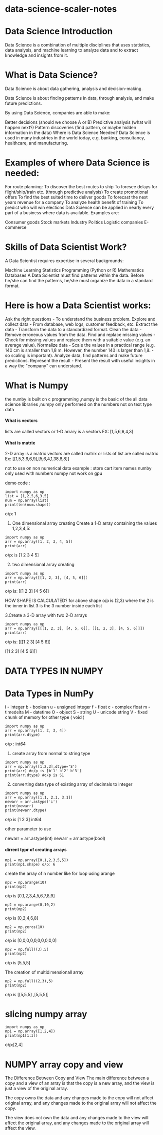 # data-science-scaler-notes

<h1>Data Science Introduction</h1>
Data Science is a combination of multiple disciplines that uses statistics, data analysis, and machine learning to analyze data and to extract knowledge and insights from it.

<h1>What is Data Science?</h1>
Data Science is about data gathering, analysis and decision-making.

Data Science is about finding patterns in data, through analysis, and make future predictions.

By using Data Science, companies are able to make:

Better decisions (should we choose A or B)
Predictive analysis (what will happen next?)
Pattern discoveries (find pattern, or maybe hidden information in the data)
Where is Data Science Needed?
Data Science is used in many industries in the world today, e.g. banking, consultancy, healthcare, and manufacturing.

<h1>Examples of where Data Science is needed:</h1>

For route planning: To discover the best routes to ship
To foresee delays for flight/ship/train etc. (through predictive analysis)
To create promotional offers
To find the best suited time to deliver goods
To forecast the next years revenue for a company
To analyze health benefit of training
To predict who will win elections
Data Science can be applied in nearly every part of a business where data is available. Examples are:

Consumer goods
Stock markets
Industry
Politics
Logistic companies
E-commerce

<h1>Skills of Data Scientist Work?</h1>
A Data Scientist requires expertise in several backgrounds:

Machine Learning
Statistics
Programming (Python or R)
Mathematics
Databases
A Data Scientist must find patterns within the data. Before he/she can find the patterns, he/she must organize the data in a standard format.

<h1>Here is how a Data Scientist works:</h1>

Ask the right questions - To understand the business problem.
Explore and collect data - From database, web logs, customer feedback, etc.
Extract the data - Transform the data to a standardized format.
Clean the data - Remove erroneous values from the data.
Find and replace missing values - Check for missing values and replace them with a suitable value (e.g. an average value).
Normalize data - Scale the values in a practical range (e.g. 140 cm is smaller than 1,8 m. However, the number 140 is larger than 1,8. - so scaling is important).
Analyze data, find patterns and make future predictions.
Represent the result - Present the result with useful insights in a way the "company" can understand.

<h1>What is Numpy </h1>
the numby is built on c programming ,numpy is the basic of the all data science libraries ,numpy only performed on the numbers not on text type data

<h4> What is vectors</h4>
lists are called vectors or 1-D arrary is a vectors
EX: [1,5,6,9,4,3]

<h4> What is matrix</h4>
2-D array is a matrix
vectors are called matrix
or lists of list  are called matrix
Ex: [[1,5,3,6,6,9],[5,6,4,1,38,8,8]]

not to use on non numerical data example : store cart item names
numby only used with numbers numpy not work on gpu

demo code :

```
import numpy as np
list = [1,2,5,6,3,5]
num = np.array(list)
print(len(num.shape))
```

o/p: 1

1. One dimensional array creating
Create a 1-D array containing the values 1,2,3,4,5:

```
import numpy as np
arr = np.array([1, 2, 3, 4, 5])
print(arr)
```

o/p: is
[1 2 3 4 5]

2. two dimensional array creating

 ```
import numpy as np
arr = np.array([[1, 2, 3], [4, 5, 6]])
print(arr)
```

o/p is:
[[1 2 3]
 [4 5 6]]

HOW SHAPE IS CALCULATED?
for above shape o/p is (2,3) where the 2 is the inner in list 3 is the 3 number inside each list

3.Create a 3-D array with two 2-D arrays

```
import numpy as np
arr = np.array([[[1, 2, 3], [4, 5, 6]], [[1, 2, 3], [4, 5, 6]]])
print(arr)
```

o/p is:
[[[1 2 3]
  [4 5 6]]

 [[1 2 3]
  [4 5 6]]]


<h1> DATA TYPES IN NUMPY <h2>

# Data Types in NumPy
i - integer
b - boolean
u - unsigned integer
f - float
c - complex float
m - timedelta
M - datetime
O - object
S - string
U - unicode string
V - fixed chunk of memory for other type ( void )

```
import numpy as np
arr = np.array([1, 2, 3, 4])
print(arr.dtype)
```
o/p : int64

1. create array from normal to string type

```
import numpy as np
arr = np.array([1,2,3],dtype='S')
print(arr) #o/p is [b'1' b'2' b'3']
print(arr.dtype) #o/p is S1
```

2. converting data type of existing array of decimals to integer

```
import numpy as np
arr = np.array([1.1, 2.1, 3.1])
newarr = arr.astype('i')
print(newarr)
print(newarr.dtype)
```
o/p is
[1 2 3]
int64

<p>other parameter to use</p>
newarr = arr.astype(int)
newarr = arr.astype(bool)

<h4>dirrent typr of creating arrays</h4>

```
np1 = np.array([0,1,2,3,5,5])
print(np1.shape) o/p: 6
```
create the array of n number like for loop using arange

```
np2 = np.arange(10)
print(np2)
```
o/p is [0,1,2,3,4,5,6,7,8,9]

```
np2 = np.arange(0,10,2)
print(np2)
```

o/p is [0,2,4,6,8]

```
np2 = np.zeros(10)
print(np2)
```
o/p is [0,0,0,0,0,0,0,0,0,0]

```
np2 = np.full((3),5)
print(np2)
```
o/p is [5,5,5]

The creation of multidimensionall array

```
np2 = np.full((2,3),5)
print(np2)
```
o/p is 
[[5,5,5]
,[5,5,5]]



# slicing numpy array
```
import numpy as np
np1 = np.array([1,2,4])
print(np1[1:3])
```
o/p:[2,4]

<h1>NUMPY array copy and view</h1>
The Difference Between Copy and View
The main difference between a copy and a view of an array is that the copy is a new array, and the view is just a view of the original array.

The copy owns the data and any changes made to the copy will not affect original array, and any changes made to the original array will not affect the copy.

The view does not own the data and any changes made to the view will affect the original array, and any changes made to the original array will affect the view.


